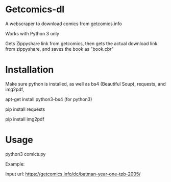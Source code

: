 # Getcomics-dl

A webscraper to download comics from getcomics.info

Works with Python 3 only

Gets Zippyshare link from getcomics, then gets the actual download link from zippyshare, and saves
the book as "book.cbr"

# Installation

Make sure python is installed, as well as bs4 (Beautiful Soup), requests, and img2pdf, 

apt-get install python3-bs4 (for python3)

pip install requests

pip install img2pdf


# Usage

python3 comics.py

Example:

Input url: https://getcomics.info/dc/batman-year-one-tpb-2005/


